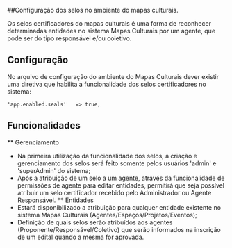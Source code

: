 ##Configuração dos selos no ambiente do mapas culturais.

Os selos certificadores do mapas culturais é uma forma de reconhecer determinadas entidades no sistema Mapas Culturais por um agente, que pode ser do tipo responsável e/ou coletivo.

Configuração
---------------

No arquivo de configuração do ambiente do Mapas Culturais dever existir uma diretiva que habilita a funcionalidade dos selos certificadores no sistema:
```
'app.enabled.seals'   => true,
```
Funcionalidades
---------------
** Gerenciamento
* Na primeira utilização da  funcionalidade dos selos, a criação e gerenciamento dos selos será feito somente pelos usuários 'admin' e 'superAdmin' do sistema;
* Após a atribuição de um selo a um agente, através da funcionalidade de permissões de agente para editar entidades, permitirá que seja possível atribuir um selo certificador recebido pelo Administrador ou Agente Responsável.
** Entidades
* Estará disponibilizado a atribuição para qualquer entidade existente no sistema Mapas Culturais (Agentes/Espaços/Projetos/Eventos);
* Definição de quais selos serão atribuídos aos agentes (Proponente/Responsável/Coletivo) que serão informados na inscrição de um edital quando a mesma for aprovada.

